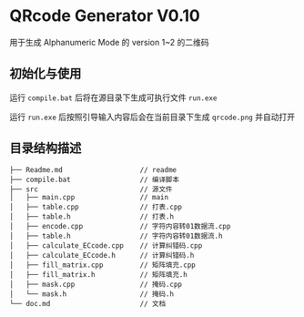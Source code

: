QRcode Generator V0.10 
===========================
用于生成 Alphanumeric Mode 的 version 1~2 的二维码

## 初始化与使用

运行 `compile.bat` 后将在源目录下生成可执行文件 `run.exe`

运行 `run.exe` 后按照引导输入内容后会在当前目录下生成 `qrcode.png` 并自动打开

## 目录结构描述

```
├── Readme.md                   // readme
├── compile.bat                 // 编译脚本
├── src                         // 源文件
│   ├── main.cpp                // main
│   ├── table.cpp               // 打表.cpp
│   ├── table.h                 // 打表.h
│   ├── encode.cpp              // 字符内容转01数据流.cpp
│   ├── table.h                 // 字符内容转01数据流.h
│   ├── calculate_ECcode.cpp    // 计算纠错码.cpp
│   ├── calculate_ECcode.h      // 计算纠错码.h
│   ├── fill_matrix.cpp         // 矩阵填充.cpp
│   ├── fill_matrix.h           // 矩阵填充.h
│   ├── mask.cpp                // 掩码.cpp
│   └── mask.h                  // 掩码.h
└── doc.md                      // 文档
```
